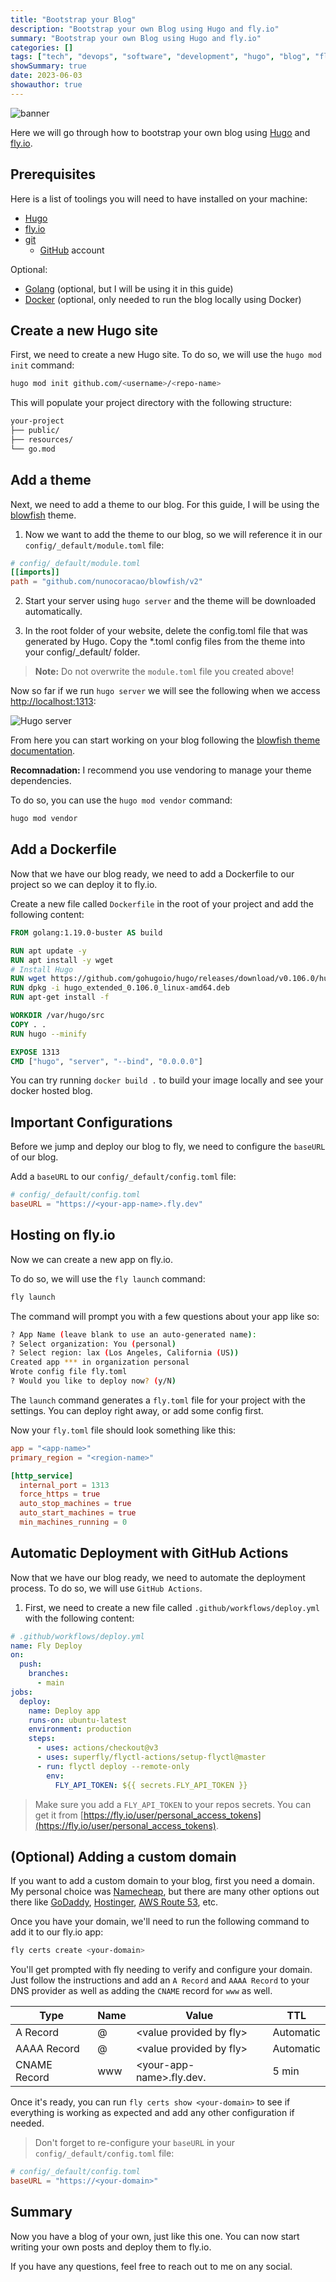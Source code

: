 ```yaml
---
title: "Bootstrap your Blog"
description: "Bootstrap your own Blog using Hugo and fly.io"
summary: "Bootstrap your own Blog using Hugo and fly.io"
categories: []
tags: ["tech", "devops", "software", "development", "hugo", "blog", "fly.io", "go", "golang"]
showSummary: true
date: 2023-06-03
showauthor: true
---
```


![banner](./banner-light.png)

Here we will go through how to bootstrap your own blog using [Hugo](https://gohugo.io) and [fly.io](https://fly.io).

## Prerequisites

Here is a list of toolings you will need to have installed on your machine:

- [Hugo](https://gohugo.io)
- [fly.io](https://fly.io)
- [git](https://git-scm.com)
    - [GitHub](https://github.com) account

Optional:

- [Golang](https://golang.org) (optional, but I will be using it in this guide)
- [Docker](https://www.docker.com) (optional, only needed to run the blog locally using Docker)

## Create a new Hugo site

First, we need to create a new Hugo site. To do so, we will use the `hugo mod init` command:

```bash
hugo mod init github.com/<username>/<repo-name>
```

This will populate your project directory with the following structure:

```bash
your-project
├── public/
├── resources/
└── go.mod
```

## Add a theme

Next, we need to add a theme to our blog. For this guide, I will be using the [blowfish](https://themes.gohugo.io/blowfish/) theme. 

1. Now we want to add the theme to our blog, so we will reference it in our `config/_default/module.toml` file:

```toml
# config/_default/module.toml
[[imports]]
path = "github.com/nunocoracao/blowfish/v2"
```

2. Start your server using `hugo server` and the theme will be downloaded automatically.

3. In the root folder of your website, delete the config.toml file that was generated by Hugo. Copy the *.toml config files from the theme into your config/_default/ folder.

> **Note:** Do not overwrite the `module.toml` file you created above!

Now so far if we run `hugo server` we will see the following when we access [http://localhost:1313](http://localhost:1313):

![Hugo server](./hugo-server.png)

From here you can start working on your blog following the [blowfish theme documentation](https://blowfish.page/docs/getting-started/).

**Recomnadation:** I recommend you use vendoring to manage your theme dependencies. 

To do so, you can use the `hugo mod vendor` command:

```bash
hugo mod vendor
```

## Add a Dockerfile

Now that we have our blog ready, we need to add a Dockerfile to our project so we can deploy it to fly.io.

Create a new file called `Dockerfile` in the root of your project and add the following content:

```dockerfile
FROM golang:1.19.0-buster AS build

RUN apt update -y 
RUN apt install -y wget
# Install Hugo
RUN wget https://github.com/gohugoio/hugo/releases/download/v0.106.0/hugo_extended_0.106.0_linux-amd64.deb
RUN dpkg -i hugo_extended_0.106.0_linux-amd64.deb
RUN apt-get install -f

WORKDIR /var/hugo/src
COPY . .
RUN hugo --minify

EXPOSE 1313
CMD ["hugo", "server", "--bind", "0.0.0.0"]
```

You can try running `docker build .` to build your image locally and see your docker hosted blog.

## Important Configurations

Before we jump and deploy our blog to fly, we need to configure the `baseURL` of our blog.

Add a `baseURL` to our `config/_default/config.toml` file:

```toml
# config/_default/config.toml
baseURL = "https://<your-app-name>.fly.dev"
```

## Hosting on fly.io

Now we can create a new app on fly.io. 

To do so, we will use the `fly launch` command:

```bash
fly launch
```

The command will prompt you with a few questions about your app like so:

```bash
? App Name (leave blank to use an auto-generated name):
? Select organization: You (personal)
? Select region: lax (Los Angeles, California (US))
Created app *** in organization personal
Wrote config file fly.toml
? Would you like to deploy now? (y/N)
```

The `launch` command generates a `fly.toml` file for your project with the settings. You can deploy right away, or add some config first.

Now your `fly.toml` file should look something like this:

```toml
app = "<app-name>"
primary_region = "<region-name>"

[http_service]
  internal_port = 1313
  force_https = true
  auto_stop_machines = true
  auto_start_machines = true
  min_machines_running = 0
```

## Automatic Deployment with GitHub Actions

Now that we have our blog ready, we need to automate the deployment process. To do so, we will use `GitHub Actions`.

1. First, we need to create a new file called `.github/workflows/deploy.yml` with the following content:

```yaml
# .github/workflows/deploy.yml
name: Fly Deploy
on:
  push:
    branches:
      - main
jobs:
  deploy:
    name: Deploy app
    runs-on: ubuntu-latest
    environment: production
    steps:
      - uses: actions/checkout@v3
      - uses: superfly/flyctl-actions/setup-flyctl@master
      - run: flyctl deploy --remote-only
        env:
          FLY_API_TOKEN: ${{ secrets.FLY_API_TOKEN }}
```

> Make sure you add a `FLY_API_TOKEN` to your repos secrets. You can get it from [https://fly.io/user/personal_access_tokens](https://fly.io/user/personal_access_tokens).


## (Optional) Adding a custom domain

If you want to add a custom domain to your blog, first you need a domain. My personal choice was [Namecheap](https://www.namecheap.com/), but there are many other options out there like [GoDaddy](https://www.godaddy.com/), [Hostinger](https://www.hostinger.com/), [AWS Route 53](https://aws.amazon.com/route53/), etc.

Once you have your domain, we'll need to run the following command to add it to our fly.io app:

```bash
fly certs create <your-domain>
```

You'll get prompted with fly needing to verify and configure your domain. Just follow the instructions and add an `A Record` and `AAAA Record` to your DNS provider as well as adding the `CNAME` record for `www` as well.

| Type | Name | Value | TTL |
| ---- | ---- | ----- | --- |
| A Record | @ | \<value provided by fly\> | Automatic |
| AAAA Record | @ | \<value provided by fly\> | Automatic |
| CNAME Record | www | \<your-app-name\>.fly.dev. | 5 min |

Once it's ready, you can run `fly certs show <your-domain>` to see if everything is working as expected and add any other configuration if needed.

> Don't forget to re-configure your `baseURL` in your `config/_default/config.toml` file:

```toml
# config/_default/config.toml
baseURL = "https://<your-domain>"
```

## Summary

Now you have a blog of your own, just like this one. You can now start writing your own posts and deploy them to fly.io.

If you have any questions, feel free to reach out to me on any social.